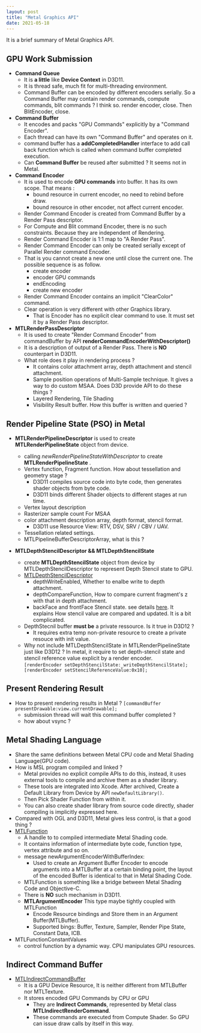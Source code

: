 ```yaml
---
layout: post
title: "Metal Graphics API" 
date: 2021-05-18
---
```

It is a brief summary of Metal Graphics API.

## GPU Work Submission
- **Command Queue**
  - It is **a little** like **Device Context** in D3D11.
  - It is thread safe, much fit for multi-threading environment.
  - Command Buffer can be encoded by different encoders serially. So a Command Buffer may contain render commands, compute commands, blit commands ?  I think so. render encoder, close.  Then BlitEncoder, close.
- **Command Buffer**
  - It encodes and packs "GPU Commands" explicitly by a "Command Encoder".
  - Each thread can have its own "Command Buffer" and operates on it.
  - command buffer has a **addCompletedHandler** interface to add call back function which is called when command buffer completed execution.
  - Can **Command Buffer** be reused after submitted ?  It seems not in Metal.
- **Command Encoder**
  - It is used to encode **GPU commands** into buffer. It has its own scope. That means :
    - bound resource in current encoder, no need to rebind before draw.
    - bound resource in other encoder, not affect current encoder.
  - Render Command Encoder is created from Command Buffer by a Render Pass descriptor.
  - For Compute and Blit command Encoder, there is no such constraints. Because they are independent of Rendering.
  - Render Command Encoder is 1:1 map to "A Render Pass". 
  - Render Command Encoder can only be created serially except of Parallel Render command Encoder.
  - That is you cannot create a new one  until close the current one. The possible sequence is as follow.
    - create encoder
    - encoder GPU commands
    - endEncoding
    - create new encoder
  - Render Command Encoder contains an implicit "ClearColor" command. 
  - Clear operation is very different with other Graphics library. 
    - That is Encoder has no explicit clear command to use. It must set it by a Render Pass descriptor.
- **MTLRenderPassDescriptor**
  - It is used to create "Render Command Encoder" from commandBuffer by API **renderCommandEncoderWithDescriptor()**
  - It is a description of output of a Render Pass. There is **NO** counterpart in D3D11.
  - What role does it play in rendering process ?
    - It contains color attachment array, depth attachment and stencil attachment. 
    - Sample position operations of Multi-Sample technique. It gives a way to do custom MSAA. Does D3D provide API to do these things ? 
    - Layered Rendering, Tile Shading 
    - Visibility Result buffer. How this buffer is written and queried ?
## Render Pipeline State (PSO) in Metal
- **MTLRenderPipelineDescriptor** is used to create **MTLRenderPipelineState** object from device.
  - calling *newRenderPipelineStateWithDescriptor* to create **MTLRenderPipelineState** .
  - Vertex function, Fragment function. How about tessellation and geometry stage ?
      - D3D11 compiles source code into byte code, then generates shader objects from byte code.
      - D3D11 binds different Shader objects to  different stages at run time.
  - Vertex layout description
  - Rasterizer sample count For MSAA
  - color attachment description array, depth format, stencil format. 
    - D3D11 use Resource View: RTV, DSV, SRV / CBV / UAV.
  - Tessellation related settings.
  - MTLPipelineBufferDescriptorArray, what is this ?

- **MTLDepthStencilDescriptor && MTLDepthStencilState** 
  - create **MTLDepthStencilState** object from device by MTLDepthStencilDescriptor to represent Depth Stencil state to GPU.
  - [MTLDepthStencilDescriptor](https://developer.apple.com/documentation/metal/mtldepthstencildescriptor?language=objc)
    - depthWriteEnabled, Whether to enalbe write to depth attachment.
    - depthCompareFunction, How to compare current fragment's z with that in depth attachment.
    - backFace and frontFace Stencil state. see details [here](https://developer.apple.com/documentation/metal/mtlstencildescriptor?language=objc). It explains How stencil value are compared and updated. It is a bit complicated.
  - DepthStecnil buffer **must be** a private ressource. Is it true in D3D12 ?  
    - It requires extra temp non-private resource to create a private resouce with init value.
  -  Why not include MTLDepthStencilState in MTLRenderPipelineState just like D3D12 ?  In metal, it require to set           depth-stencil state and stencil reference value explicit by a render encoder.  
  `[renderEncoder setDepthStencilState:_writeDepthStencilState]; [renderEncoder setStencilReferenceValue:0x10];`

## Present Rendering Result
- How to present rendering results in Metal ? `[commandBuffer presentDrawable:view.currentDrawable];`
  - submission thread will wait this command buffer completed ?
  - how about vsync ?

## Metal Shading Language
- Share the same definitions between Metal CPU code and Metal Shading Language(GPU code).
- How is MSL program compiled and linked ? 
    - Metal provides no explicit compile APIs to do this, instead, it uses external tools to compile and archive them as a shader library.
    - These tools are integrated into Xcode. After archived, Create a Default Library from Device by API `newDefaultLibrary()`.
    - Then Pick Shader Function from within it.
    - You can also create shader library from source code directly, shader compiling is implicitly expressed here. 
- Compared with OGL and D3D11, Metal gives less control, is that a good thing ?
- [MTLFunction](https://developer.apple.com/documentation/metal/mtlfunction?language=objc)
  - A handle to to compiled intermediate Metal Shading code.
  - It contains information of intermediate byte code, function type, vertex attribute and so on.
  - message newArgumentEncoderWithBufferIndex: 
    - Used to create an Argument Buffer Encoder to encode arguments into a MTLBuffer at a certain binding point, the layout of the encoded Buffer is identical to that in Metal Shading Code.
  - MTLFunction is something like a bridge between Metal Shading Code and Objective-C.
  - There is **NO** such mechanism in D3D11.
  - **MTLArgumentEncoder** This type maybe tightly coupled with MTLFunction
    - Encode Resource bindings and Store them in an Argument Buffer(MTLBuffer).
    - Supported bings: Buffer, Texture, Sampler, Render Pipe State, Constant Data, ICB.
- MTLFunctionConstantValues
  - control function by a dynamic way. CPU manipulates GPU resources.

## Indirect Command Buffer
- [MTLIndirectCommandBuffer](https://developer.apple.com/documentation/metal/mtlindirectcommandbuffer?language=objc)
  - It is a GPU Device Resource, It is neither different from MTLBuffer nor MTLTexture.
  - It stores encoded GPU Commands by CPU or GPU
    - They are **Indirect Commands**, represented by Metal class **MTLIndirectRenderCommand**.
    - These commands are executed from Compute Shader. So GPU can issue draw calls by itself in this way.

